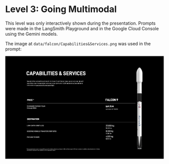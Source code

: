 # Level 3: Going Multimodal

This level was only interactively shown during the presentation. Prompts were made in the LangSmith Playground and in the Google Cloud Console using the Gemini models.

The image at `data/falcon/Capabilities&Services.png` was used in the prompt:

![Capabilities and services Falcon 9 image](data/falcon/Capabilities&Services.png)